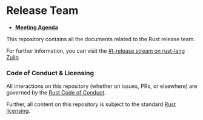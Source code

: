 # Release Team

* [**Meeting Agenda**](https://paper.dropbox.com/doc/Release-Team-Meeting-Agenda--AO7uKdtm0Ch9UXT8g6mrF10RAg-gb8LJ6VkQxH9HKl1r9KFE)

This repository contains all the documents related to the Rust release team.

For further information, you can visit the [#t-release stream on rust-lang Zulip][z]

### Code of Conduct & Licensing

All interactions on this repository (whether on issues, PRs, or
elsewhere) are governed by the [Rust Code of
Conduct](CODE_OF_CONDUCT.md).

Further, all content on this repository is subject to the standard
[Rust](LICENSE-MIT) [licensing](LICENSE-APACHE).

[z]: https://rust-lang.zulipchat.com/#narrow/stream/241545-t-release
